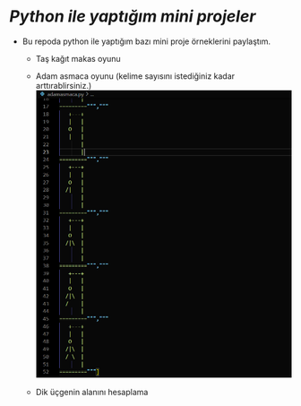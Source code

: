 # _*Python ile yaptığım mini projeler*_
+ Bu repoda python ile yaptığım bazı mini proje örneklerini paylaştım.
  

  + Taş kağıt makas oyunu
  + Adam asmaca oyunu (kelime sayısını istediğiniz kadar arttırablirsiniz.)
  ![Alt text](image.png)

  + Dik üçgenin alanını hesaplama

